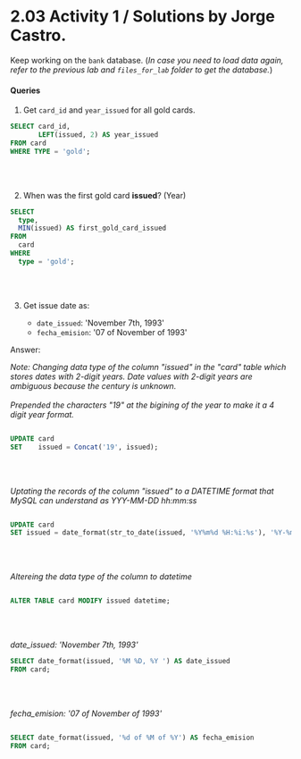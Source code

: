 # 2.03 Activity 1 / Solutions by Jorge Castro.

Keep working on the `bank` database. (_In case you need to load data again, refer to the previous lab and `files_for_lab` folder to get the database._)

#### Queries

1. Get `card_id` and `year_issued` for all gold cards.

```sql
SELECT card_id,
       LEFT(issued, 2) AS year_issued
FROM card
WHERE TYPE = 'gold';
```

<br></br>



2. When was the first gold card **issued**? (Year)

```sql
SELECT
  type,
  MIN(issued) AS first_gold_card_issued 
FROM
  card 
WHERE
  type = 'gold';
  ```

<br></br>


3. Get issue date as:

   - `date_issued`: 'November 7th, 1993'
   - `fecha_emision`: '07 of November of 1993'

Answer:

*Note: Changing data type of the column "issued" in the "card" table
which stores dates with 2-digit years. 
Date values with 2-digit years are ambiguous because the century is unknown.*
<br></br>
*Prepended the characters "19" at the bigining 
of the year to make it a 4 digit year format.*

```sql

UPDATE card
SET    issued = Concat('19', issued); 
```

<br></br>

*Uptating the records of the column "issued" to a DATETIME format
that MySQL can understand as YYY-MM-DD hh:mm:ss*

```sql

UPDATE card
SET issued = date_format(str_to_date(issued, '%Y%m%d %H:%i:%s'), '%Y-%m-%d %H:%i:%s');
```

<br></br>

*Altereing the data type of the column to datetime*

```sql

ALTER TABLE card MODIFY issued datetime;
```

<br></br> 

*date_issued: 'November 7th, 1993'*

```sql
SELECT date_format(issued, '%M %D, %Y ') AS date_issued
FROM card;
```

<br></br>

*fecha_emision: '07 of November of 1993'*

```sql

SELECT date_format(issued, '%d of %M of %Y') AS fecha_emision
FROM card;
```

